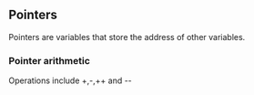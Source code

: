 ## Pointers

Pointers are variables that store the address of other variables.

### Pointer arithmetic

Operations include +,-,++ and --